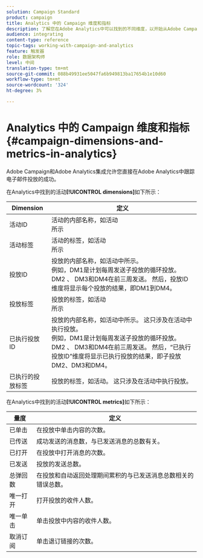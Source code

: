 ```yaml
---
solution: Campaign Standard
product: campaign
title: Analytics 中的 Campaign 维度和指标
description: 了解您在Adobe Analytics中可以找到的不同维度，以开始从Adobe Campaign跟踪电子邮件投放。
audience: integrating
content-type: reference
topic-tags: working-with-campaign-and-analytics
feature: 触发器
role: 数据架构师
level: 中间
translation-type: tm+mt
source-git-commit: 088b49931ee5047fa6b949813ba17654b1e10d60
workflow-type: tm+mt
source-wordcount: '324'
ht-degree: 3%

---
```



# Analytics 中的 Campaign 维度和指标{#campaign-dimensions-and-metrics-in-analytics}

Adobe Campaign和Adobe Analytics集成允许您直接在Adobe Analytics中跟踪电子邮件投放的成功。

在Analytics中找到的活动&#x200B;**[!UICONTROL dimensions]**&#x200B;如下所示：

<table> 
 <thead> 
  <tr> 
   <th> Dimension<br /> </th> 
   <th> 定义<br /> </th> 
  </tr> 
 </thead> 
 <tbody> 
  <tr> 
   <td> 活动ID<br /> </td> 
   <td> 活动的内部名称，如活动<br />所示 </td> 
  </tr> 
  <tr> 
   <td> 活动标签<br /> </td> 
   <td> 活动的标签，如活动<br />所示 </td> 
  </tr> 
  <tr> 
   <td> 投放ID<br /> </td> 
   <td> 投放的内部名称，如活动中所示。<br /> 例如，DM1是计划每周发送子投放的循环投放。DM2 、 DM3和DM4在前三周发送。 然后，投放ID维度将显示每个投放的结果，即DM1到DM4。 <br /> </td> 
  </tr> 
  <tr> 
   <td> 投放标签<br /> </td> 
   <td> 投放的标签，如活动<br />所示 </td> 
  </tr> 
  <tr> 
   <td> 已执行投放ID<br /> </td> 
   <td> 投放的内部名称，如活动中所示。 这只涉及在活动中执行投放。<br /> 例如，DM1是计划每周发送子投放的循环投放。DM2 、 DM3和DM4在前三周发送。 然后，“已执行投放ID”维度将显示已执行投放的结果，即子投放DM2、DM3和DM4。 <br /> </td> 
  </tr> 
  <tr> 
   <td> 已执行的投放标签<br /> </td> 
   <td> 投放的标签，如活动。 这只涉及在活动中执行投放。<br /> </td> 
  </tr> 
 </tbody> 
</table>

在Analytics中找到的活动&#x200B;**[!UICONTROL metrics]**&#x200B;如下所示：

<table> 
 <thead> 
  <tr> 
   <th> 量度<br /> </th> 
   <th> 定义<br /> </th> 
  </tr> 
 </thead> 
 <tbody> 
  <tr> 
   <td> 已单击<br /> </td> 
   <td> 在投放中单击内容的次数。<br /> </td> 
  </tr> 
  <tr> 
   <td> 已传送<br /> </td> 
   <td> 成功发送的消息数，与已发送消息的总数有关。<br /> </td> 
  </tr> 
  <tr> 
   <td> 已打开<br /> </td> 
   <td> 在投放中打开消息的次数。<br /> </td> 
  </tr> 
  <tr> 
   <td> 已发送<br /> </td> 
   <td> 投放的发送总数。<br /> </td> 
  </tr> 
  <tr> 
   <td> 总弹回数<br /> </td> 
   <td> 在投放和自动返回处理期间累积的与已发送消息总数相关的错误总数。<br /> </td> 
  </tr> 
  <tr> 
   <td> 唯一打开<br /> </td> 
   <td> 打开投放的收件人数。<br /> </td> 
  </tr> 
  <tr> 
   <td> 唯一单击<br /> </td> 
   <td> 单击投放中内容的收件人数。<br /> </td> 
  </tr> 
  <tr> 
   <td> 取消订阅<br /> </td> 
   <td> 单击退订链接的次数。<br /> </td> 
  </tr> 
 </tbody> 
</table>


